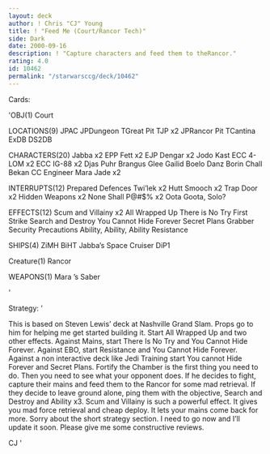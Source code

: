 ```yaml
---
layout: deck
author: ! Chris "CJ" Young
title: ! "Feed Me (Court/Rancor Tech)"
side: Dark
date: 2000-09-16
description: ! "Capture characters and feed them to theRancor."
rating: 4.0
id: 10462
permalink: "/starwarsccg/deck/10462"
---
```

Cards: 

'OBJ(1)
Court

LOCATIONS(9)
JPAC
JPDungeon
TGreat Pit
TJP x2
JPRancor Pit
TCantina
ExDB
DS2DB

CHARACTERS(20)
Jabba x2
EPP Fett x2
EJP Dengar x2
Jodo Kast
ECC 4-LOM x2
ECC IG-88 x2
Djas Puhr
Brangus Glee
Gailid
Boelo
Danz Borin
Chall Bekan
CC Engineer
Mara Jade x2

INTERRUPTS(12)
Prepared Defences
Twi’lek x2
Hutt Smooch x2
Trap Door x2
Hidden Weapons x2
None Shall P@#$% x2
Oota Goota, Solo?

EFFECTS(12)
Scum and Villainy x2
All Wrapped Up
There is No Try
First Strike
Search and Destroy
You Cannot Hide Forever
Secret Plans
Grabber
Security Precautions
Ability, Ability, Ability
Resistance

SHIPS(4)
ZiMH
BiHT
Jabba’s Space Cruiser
DiP1

Creature(1)
Rancor

WEAPONS(1)
Mara ’s Saber



'

Strategy: '

This is based on Steven Lewis’ deck at Nashville
Grand Slam. Props go to him for helping me get
started building it.
Start All Wrapped Up and two other effects.
Against Mains, start There Is No Try and You
Cannot Hide Forever. Against EBO, start Resistance
and You Cannot Hide Forever. Against a non
interactive deck like Jedi Training start You
cannot Hide Forever and Secret Plans.
Fortify the Chamber is the first thing you need
to do. Then you need to see what your opponent
does. If he decides to fight, capture their mains
and feed them to the Rancor for some mad
retrieval. If they decide to leave ground alone,
ping them with the objective, Search and Destroy
and Ability x3. Scum and Villainy is such a
powerful effect. It gives you mad force retrieval
and cheap deploy. It lets your mains come back
for more.
Sorry about the short strategy section. I need to
go now and I’ll update it soon. Please give me
some constructive reviews.

CJ  '
